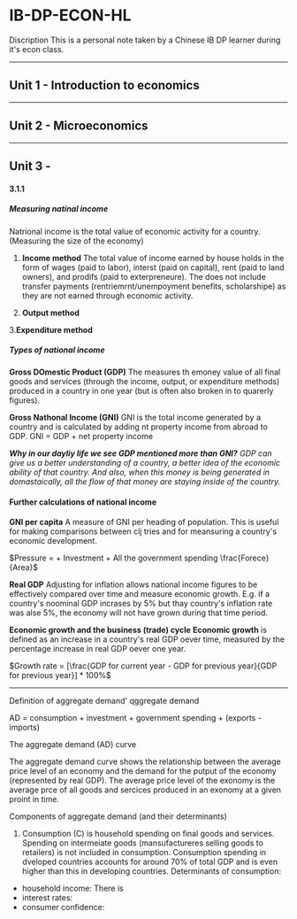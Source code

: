 # IB-DP-ECON-HL
Discription
This is a personal note taken by a Chinese IB DP learner during it's econ class.

---

## Unit 1 - Introduction to economics

---

## Unit 2 - Microeconomics

---

## Unit 3 - 

#### 3.1.1
##### Measuring natinal income
Natrional income is the total value of economic activity for a country. (Measuring the size of the economy)
1. **Income method**
   The total value of income earned by house holds in the form of wages (paid to labor), interst (paid on capital), rent (paid to land owners), and prodifs (paid to exterpreneure). The does not include transfer payments (rentriemrnt/unempoyment benefits, scholarshipe) as they are not earned through economic activity.
   
2. **Output method**
   
   
3.**Expenditure method**

##### Types of national income
**Gross DOmestic Product (GDP)**
The measures th emoney value of all final goods and services (through the income, output, or expenditure methods) produced in a country in one year (but is often also broken in to quarerly figures).

**Gross Nathonal Income (GNI)**
GNI is the total income generated by a country and is calculated by adding nt property income from abroad to GDP.
GNI = GDP + net property income

***Why in our dayliy life we see GDP mentioned more than GNI?***
*GDP can give us a better understanding of a country, a better idea of the economic ability of that country. And also, when this money is being generated in domastaically, all the flow of that money are staying inside of the country.*

#### Further calculations of national income
**GNI per capita**
A measure of GNI per heading of population. This is useful for making comparisons between clj tries and for meansuring a country's economic development.

$Pressure = + Investment + All the government spending \frac{Forece}{Area}$

**Real GDP**
Adjusting for inflation allows national income figures to be effectively compared over time and measure economic growth.
E.g. 
if a country's noominal GDP incrases by 5% but thay country's inflation rate was alse 5%, the economy will not have grown during that time period.

**Economic growth and the business (trade) cycle**
**Economic growth** is defined as an increase in a country's real GDP oever time, measured by the percentage increase in real GDP oever one year.

$Growth rate = [\frac{GDP for current year - GDP for previous year}{GDP for previous year}] * 100%$


******

Definition of aggregate demand'
qggregate demand 

AD = consumption + investment + government spending + (exports - imports)


The aggregate demand (AD) curve

The aggregate demand curve shows the relationship between the average price level of an economy and the demand for the putput of the economy (represented by real GDP). The average price level of the exonomy is the average prce of all goods and sercices produced in an exonomy at a given proint in time.

Components of aggregate demand (and their determinants)
1. Consumption (C) is household spending on final goods and services. Spending on intermeiate goods (mansufactureres selling goods to retailers) is not included in consumption. Consumption spending in dveloped countries accounts for around 70% of total GDP and is even higher than this in developing countries.
Determinants of consumption:
- household income: There is 
- interest rates:
- consumer confidence:







